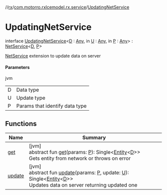//[rx](../../../index.md)/[com.motorro.rxlcemodel.rx.service](../index.md)/[UpdatingNetService](index.md)

# UpdatingNetService

interface [UpdatingNetService](index.md)&lt;[D](index.md) : [Any](https://kotlinlang.org/api/latest/jvm/stdlib/kotlin/-any/index.html), in [U](index.md) : [Any](https://kotlinlang.org/api/latest/jvm/stdlib/kotlin/-any/index.html), in [P](index.md) : [Any](https://kotlinlang.org/api/latest/jvm/stdlib/kotlin/-any/index.html)&gt; : [NetService](../-net-service/index.md)&lt;[D](index.md), [P](index.md)&gt; 

[NetService](../-net-service/index.md) extension to update data on server

#### Parameters

jvm

| | |
|---|---|
| D | Data type |
| U | Update type |
| P | Params that identify data type |

## Functions

| Name | Summary |
|---|---|
| [get](../-net-service/get.md) | [jvm]<br>abstract fun [get](../-net-service/get.md)(params: [P](index.md)): Single&lt;[Entity](../../../../cache/cache/com.motorro.rxlcemodel.cache.entity/-entity/index.md)&lt;[D](index.md)&gt;&gt;<br>Gets entity from network or throws on error |
| [update](update.md) | [jvm]<br>abstract fun [update](update.md)(params: [P](index.md), update: [U](index.md)): Single&lt;[Entity](../../../../cache/cache/com.motorro.rxlcemodel.cache.entity/-entity/index.md)&lt;[D](index.md)&gt;&gt;<br>Updates data on server returning updated one |
